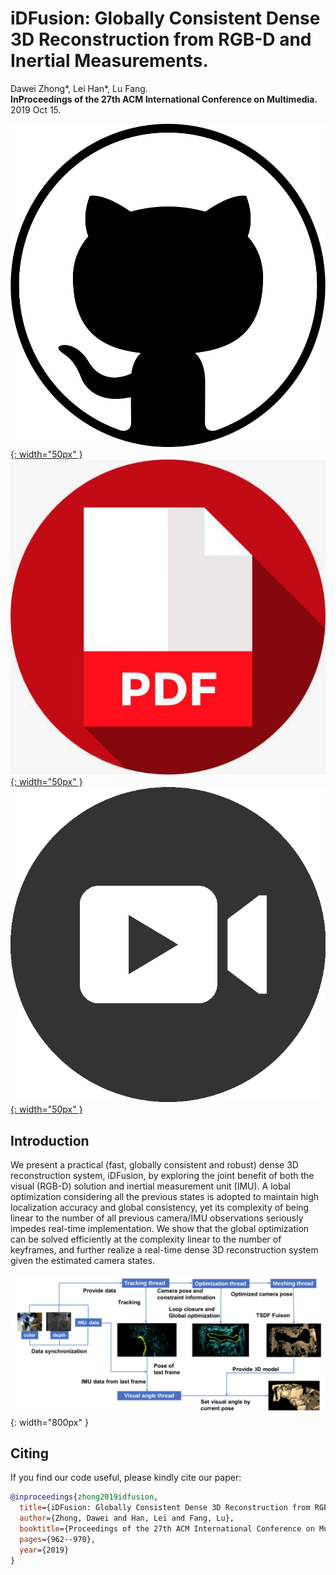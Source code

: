 # iDFusion: Globally Consistent Dense 3D Reconstruction from RGB-D and Inertial Measurements.

Dawei Zhong\*, Lei Han\*, Lu Fang.<br/>**InProceedings of the 27th ACM International Conference on Multimedia.** 2019 Oct 15.

[![github](/pic/github3.png){: width="50px" }](https://github.com/THU-luvision/iDFusion)  &nbsp;&nbsp;&nbsp;
[![pdf](/pic/pdf.jpeg){: width="50px" }](https://dl.acm.org/doi/abs/10.1145/3343031.3351085) &nbsp;&nbsp;&nbsp;
[![video](/pic/video.png){: width="50px" }](https://www.youtube.com/watch?v=tGhJRjxWJ4A)


## Introduction
We present a practical (fast, globally consistent and robust) dense 3D reconstruction system, iDFusion, by exploring the joint benefit of both the visual (RGB-D) solution and inertial measurement unit (IMU). A lobal optimization considering all the previous states is adopted to maintain high localization accuracy and global consistency, yet its complexity of being linear to the number of all previous camera/IMU observations seriously impedes real-time implementation. We show that the global optimization can be solved efficiently at the complexity linear to the number of keyframes, and further realize a real-time dense 3D reconstruction system given the estimated camera states.

![github](/pic/idfusion.png){: width="800px" }


## Citing
If you find our code useful, please kindly cite our paper:
```bibtex
@inproceedings{zhong2019idfusion,
  title={iDFusion: Globally Consistent Dense 3D Reconstruction from RGB-D and Inertial Measurements},
  author={Zhong, Dawei and Han, Lei and Fang, Lu},
  booktitle={Proceedings of the 27th ACM International Conference on Multimedia},
  pages={962--970},
  year={2019}
}

```
